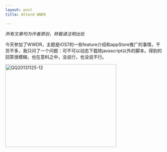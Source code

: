 ```yaml
---
layout: post
title: Attend WWDR

---
```


<em>所有文章均为作者原创，转载请注明出处</em>

今天参加了WWDR，主题是iOS7的一些feature介绍和appStore推广的事情，干货不多，我只问了一个问题：可不可以动态下载除javascript以外的脚本。得到的回答很模糊，也在意料之中，没说行，也没说不行。

<a href="/blog/images/2013/11/QQ20131125-12.png"><img src="http://www.objayc.com/blog/images/2013/11/QQ20131125-12.png" alt="QQ20131125-12" width="353" height="265" class="alignnone size-full wp-image-218" /></a>